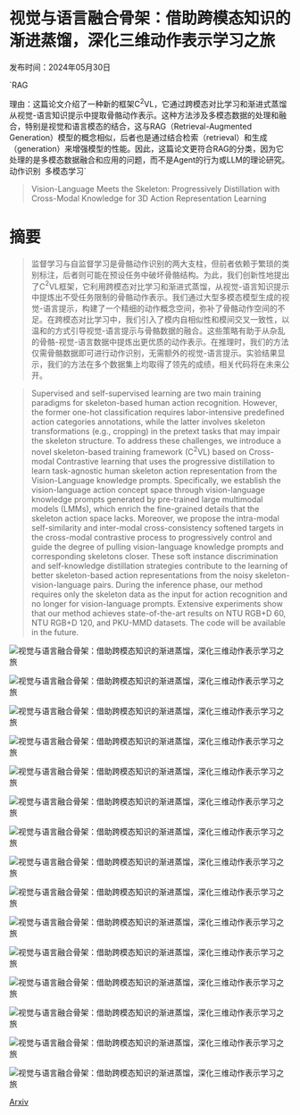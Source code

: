 # 视觉与语言融合骨架：借助跨模态知识的渐进蒸馏，深化三维动作表示学习之旅

发布时间：2024年05月30日

`RAG

理由：这篇论文介绍了一种新的框架C$^2$VL，它通过跨模态对比学习和渐进式蒸馏从视觉-语言知识提示中提取骨骼动作表示。这种方法涉及多模态数据的处理和融合，特别是视觉和语言模态的结合，这与RAG（Retrieval-Augmented Generation）模型的概念相似，后者也是通过结合检索（retrieval）和生成（generation）来增强模型的性能。因此，这篇论文更符合RAG的分类，因为它处理的是多模态数据融合和应用的问题，而不是Agent的行为或LLM的理论研究。` `动作识别` `多模态学习`

> Vision-Language Meets the Skeleton: Progressively Distillation with Cross-Modal Knowledge for 3D Action Representation Learning

# 摘要

> 监督学习与自监督学习是骨骼动作识别的两大支柱，但前者依赖于繁琐的类别标注，后者则可能在预设任务中破坏骨骼结构。为此，我们创新性地提出了C$^2$VL框架，它利用跨模态对比学习和渐进式蒸馏，从视觉-语言知识提示中提炼出不受任务限制的骨骼动作表示。我们通过大型多模态模型生成的视觉-语言提示，构建了一个精细的动作概念空间，弥补了骨骼动作空间的不足。在跨模态对比学习中，我们引入了模内自相似性和模间交叉一致性，以温和的方式引导视觉-语言提示与骨骼数据的融合。这些策略有助于从杂乱的骨骼-视觉-语言数据中提炼出更优质的动作表示。在推理时，我们的方法仅需骨骼数据即可进行动作识别，无需额外的视觉-语言提示。实验结果显示，我们的方法在多个数据集上均取得了领先的成绩，相关代码将在未来公开。

> Supervised and self-supervised learning are two main training paradigms for skeleton-based human action recognition. However, the former one-hot classification requires labor-intensive predefined action categories annotations, while the latter involves skeleton transformations (e.g., cropping) in the pretext tasks that may impair the skeleton structure. To address these challenges, we introduce a novel skeleton-based training framework (C$^2$VL) based on Cross-modal Contrastive learning that uses the progressive distillation to learn task-agnostic human skeleton action representation from the Vision-Language knowledge prompts. Specifically, we establish the vision-language action concept space through vision-language knowledge prompts generated by pre-trained large multimodal models (LMMs), which enrich the fine-grained details that the skeleton action space lacks. Moreover, we propose the intra-modal self-similarity and inter-modal cross-consistency softened targets in the cross-modal contrastive process to progressively control and guide the degree of pulling vision-language knowledge prompts and corresponding skeletons closer. These soft instance discrimination and self-knowledge distillation strategies contribute to the learning of better skeleton-based action representations from the noisy skeleton-vision-language pairs. During the inference phase, our method requires only the skeleton data as the input for action recognition and no longer for vision-language prompts. Extensive experiments show that our method achieves state-of-the-art results on NTU RGB+D 60, NTU RGB+D 120, and PKU-MMD datasets. The code will be available in the future.

![视觉与语言融合骨架：借助跨模态知识的渐进蒸馏，深化三维动作表示学习之旅](../../../paper_images/2405.20606/x1.png)

![视觉与语言融合骨架：借助跨模态知识的渐进蒸馏，深化三维动作表示学习之旅](../../../paper_images/2405.20606/x2.png)

![视觉与语言融合骨架：借助跨模态知识的渐进蒸馏，深化三维动作表示学习之旅](../../../paper_images/2405.20606/x3.png)

![视觉与语言融合骨架：借助跨模态知识的渐进蒸馏，深化三维动作表示学习之旅](../../../paper_images/2405.20606/x4.png)

![视觉与语言融合骨架：借助跨模态知识的渐进蒸馏，深化三维动作表示学习之旅](../../../paper_images/2405.20606/x5.png)

![视觉与语言融合骨架：借助跨模态知识的渐进蒸馏，深化三维动作表示学习之旅](../../../paper_images/2405.20606/x6.png)

![视觉与语言融合骨架：借助跨模态知识的渐进蒸馏，深化三维动作表示学习之旅](../../../paper_images/2405.20606/x7.png)

![视觉与语言融合骨架：借助跨模态知识的渐进蒸馏，深化三维动作表示学习之旅](../../../paper_images/2405.20606/x8.png)

![视觉与语言融合骨架：借助跨模态知识的渐进蒸馏，深化三维动作表示学习之旅](../../../paper_images/2405.20606/x9.png)

![视觉与语言融合骨架：借助跨模态知识的渐进蒸馏，深化三维动作表示学习之旅](../../../paper_images/2405.20606/x10.png)

![视觉与语言融合骨架：借助跨模态知识的渐进蒸馏，深化三维动作表示学习之旅](../../../paper_images/2405.20606/x11.png)

![视觉与语言融合骨架：借助跨模态知识的渐进蒸馏，深化三维动作表示学习之旅](../../../paper_images/2405.20606/x12.png)

![视觉与语言融合骨架：借助跨模态知识的渐进蒸馏，深化三维动作表示学习之旅](../../../paper_images/2405.20606/x13.png)

![视觉与语言融合骨架：借助跨模态知识的渐进蒸馏，深化三维动作表示学习之旅](../../../paper_images/2405.20606/x14.png)

![视觉与语言融合骨架：借助跨模态知识的渐进蒸馏，深化三维动作表示学习之旅](../../../paper_images/2405.20606/x15.png)

[Arxiv](https://arxiv.org/abs/2405.20606)